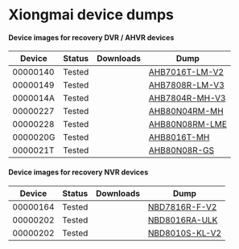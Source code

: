 # Xiongmai device dumps


#### Device images for recovery DVR / AHVR devices
|Device|Status|Downloads|Dump|
|------|------|---------|----|
| 00000140 | Tested ||<a href="https://disk.yandex.ru/d/1QEHWuv3VqAglw" download="AHB7016T-LM-V2.BIN">AHB7016T-LM-V2</a>
| 00000149 | Tested ||<a href="https://disk.yandex.ru/d/4mSDAdwNUcpSEQ" download="AHB7808R-LM-V3.BIN">AHB7808R-LM-V3</a>
| 0000014A | Tested ||<a href="https://disk.yandex.ru/d/x1mJpQ7f8U_P0g" download="AHB7804R-MH-V3.BIN">AHB7804R-MH-V3</a>
| 00000227 | Tested ||<a href="https://disk.yandex.ru/d/Tj3khGXSotUcxA" download="AHB80N04RM-MH.BIN">AHB80N04RM-MH</a>
| 00000228 | Tested ||<a href="https://disk.yandex.ru/d/uN618Ts7ijYzCQ" download="AHB80N08RM-LME.BIN">AHB80N08RM-LME</a>
| 0000020G | Tested ||<a href="https://disk.yandex.ru/d/Ue4w6PDw2hW4Jg">AHB8016T-MH</a>
| 0000021T | Tested ||<a href="https://disk.yandex.ru/d/iFDAtGvnRQXDWw" download="AHB80N08R-GS.BIN">AHB80N08R-GS</a>

#### Device images for recovery NVR devices
|Device|Status|Downloads|Dump|
|------|------|---------|----|
| 00000164 | Tested ||<a href="https://disk.yandex.ru/d/yokYJb1FdqlPmQ" download="NBD7816R-F-V2.BIN">NBD7816R-F-V2</a>
| 00000202 | Tested ||<a href="https://disk.yandex.ru/d/jkQxqfVxhw3SqA" download="NBD8016RA-ULK.BIN">NBD8016RA-ULK</a>
| 00000202 | Tested ||<a href="https://disk.yandex.ru/d/xCDBPkzA5r4d1A" download="NBD8010S-KL-V2.BIN">NBD8010S-KL-V2</a>